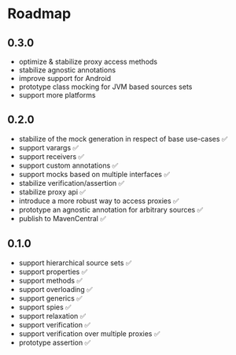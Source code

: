 # Roadmap

## 0.3.0
- optimize & stabilize proxy access methods
- stabilize agnostic annotations
- improve support for Android
- prototype class mocking for JVM based sources sets
- support more platforms

## 0.2.0
- stabilize of the mock generation in respect of base use-cases ✅️
- support varargs ✅️
- support receivers ✅️
- support custom annotations ✅️
- support mocks based on multiple interfaces ✅️
- stabilize verification/assertion ✅️
- stabilize proxy api ✅️
- introduce a more robust way to access proxies ✅️
- prototype an agnostic annotation for arbitrary sources ✅️
- publish to MavenCentral ✅️

## 0.1.0
- support hierarchical source sets ✅
- support properties ✅
- support methods ✅
- support overloading ✅
- support generics ✅
- support spies ✅
- support relaxation ✅
- support verification ✅
- support verification over multiple proxies ✅
- prototype assertion ✅
